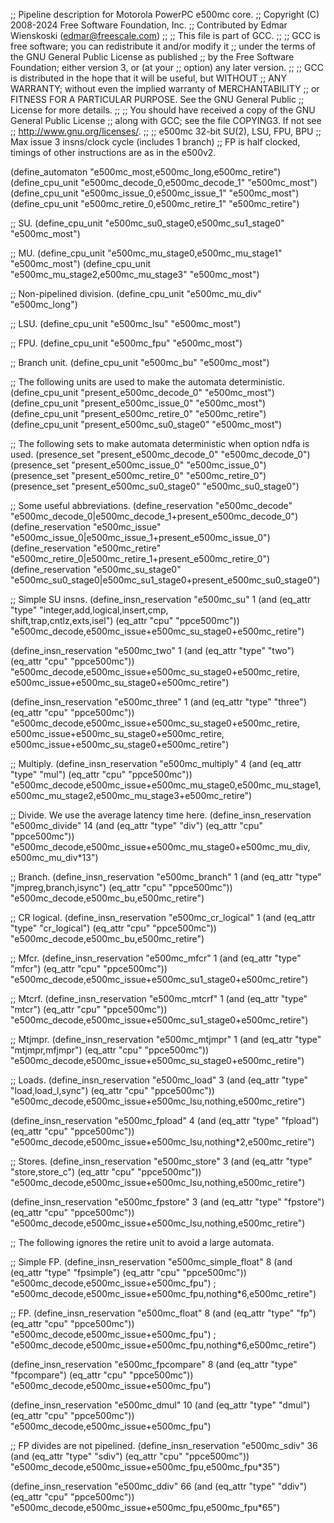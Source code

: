 ;; Pipeline description for Motorola PowerPC e500mc core.
;;   Copyright (C) 2008-2024 Free Software Foundation, Inc.
;;   Contributed by Edmar Wienskoski (edmar@freescale.com)
;;
;; This file is part of GCC.
;;
;; GCC is free software; you can redistribute it and/or modify it
;; under the terms of the GNU General Public License as published
;; by the Free Software Foundation; either version 3, or (at your
;; option) any later version.
;;
;; GCC is distributed in the hope that it will be useful, but WITHOUT
;; ANY WARRANTY; without even the implied warranty of MERCHANTABILITY
;; or FITNESS FOR A PARTICULAR PURPOSE.  See the GNU General Public
;; License for more details.
;;
;; You should have received a copy of the GNU General Public License
;; along with GCC; see the file COPYING3.  If not see
;; <http://www.gnu.org/licenses/>.
;;
;; e500mc 32-bit SU(2), LSU, FPU, BPU
;; Max issue 3 insns/clock cycle (includes 1 branch)
;; FP is half clocked, timings of other instructions are as in the e500v2.

(define_automaton "e500mc_most,e500mc_long,e500mc_retire")
(define_cpu_unit "e500mc_decode_0,e500mc_decode_1" "e500mc_most")
(define_cpu_unit "e500mc_issue_0,e500mc_issue_1"   "e500mc_most")
(define_cpu_unit "e500mc_retire_0,e500mc_retire_1" "e500mc_retire")

;; SU.
(define_cpu_unit "e500mc_su0_stage0,e500mc_su1_stage0" "e500mc_most")

;; MU.
(define_cpu_unit "e500mc_mu_stage0,e500mc_mu_stage1" "e500mc_most")
(define_cpu_unit "e500mc_mu_stage2,e500mc_mu_stage3" "e500mc_most")

;; Non-pipelined division.
(define_cpu_unit "e500mc_mu_div" "e500mc_long")

;; LSU.
(define_cpu_unit "e500mc_lsu" "e500mc_most")

;; FPU.
(define_cpu_unit "e500mc_fpu" "e500mc_most")

;; Branch unit.
(define_cpu_unit "e500mc_bu" "e500mc_most")

;; The following units are used to make the automata deterministic.
(define_cpu_unit "present_e500mc_decode_0" "e500mc_most")
(define_cpu_unit "present_e500mc_issue_0" "e500mc_most")
(define_cpu_unit "present_e500mc_retire_0" "e500mc_retire")
(define_cpu_unit "present_e500mc_su0_stage0" "e500mc_most")

;; The following sets to make automata deterministic when option ndfa is used.
(presence_set "present_e500mc_decode_0" "e500mc_decode_0")
(presence_set "present_e500mc_issue_0" "e500mc_issue_0")
(presence_set "present_e500mc_retire_0" "e500mc_retire_0")
(presence_set "present_e500mc_su0_stage0" "e500mc_su0_stage0")

;; Some useful abbreviations.
(define_reservation "e500mc_decode"
    "e500mc_decode_0|e500mc_decode_1+present_e500mc_decode_0")
(define_reservation "e500mc_issue"
    "e500mc_issue_0|e500mc_issue_1+present_e500mc_issue_0")
(define_reservation "e500mc_retire"
   "e500mc_retire_0|e500mc_retire_1+present_e500mc_retire_0")
(define_reservation "e500mc_su_stage0"
   "e500mc_su0_stage0|e500mc_su1_stage0+present_e500mc_su0_stage0")

;; Simple SU insns.
(define_insn_reservation "e500mc_su" 1
  (and (eq_attr "type" "integer,add,logical,insert,cmp,\
                        shift,trap,cntlz,exts,isel")
       (eq_attr "cpu" "ppce500mc"))
  "e500mc_decode,e500mc_issue+e500mc_su_stage0+e500mc_retire")

(define_insn_reservation "e500mc_two" 1
  (and (eq_attr "type" "two")
       (eq_attr "cpu" "ppce500mc"))
  "e500mc_decode,e500mc_issue+e500mc_su_stage0+e500mc_retire,\
   e500mc_issue+e500mc_su_stage0+e500mc_retire")

(define_insn_reservation "e500mc_three" 1
  (and (eq_attr "type" "three")
       (eq_attr "cpu" "ppce500mc"))
  "e500mc_decode,e500mc_issue+e500mc_su_stage0+e500mc_retire,\
   e500mc_issue+e500mc_su_stage0+e500mc_retire,\
   e500mc_issue+e500mc_su_stage0+e500mc_retire")

;; Multiply.
(define_insn_reservation "e500mc_multiply" 4
  (and (eq_attr "type" "mul")
       (eq_attr "cpu" "ppce500mc"))
  "e500mc_decode,e500mc_issue+e500mc_mu_stage0,e500mc_mu_stage1,\
   e500mc_mu_stage2,e500mc_mu_stage3+e500mc_retire")

;; Divide. We use the average latency time here.
(define_insn_reservation "e500mc_divide" 14
  (and (eq_attr "type" "div")
       (eq_attr "cpu" "ppce500mc"))
  "e500mc_decode,e500mc_issue+e500mc_mu_stage0+e500mc_mu_div,\
   e500mc_mu_div*13")

;; Branch.
(define_insn_reservation "e500mc_branch" 1
  (and (eq_attr "type" "jmpreg,branch,isync")
       (eq_attr "cpu" "ppce500mc"))
  "e500mc_decode,e500mc_bu,e500mc_retire")

;; CR logical.
(define_insn_reservation "e500mc_cr_logical" 1
  (and (eq_attr "type" "cr_logical")
       (eq_attr "cpu" "ppce500mc"))
  "e500mc_decode,e500mc_bu,e500mc_retire")

;; Mfcr.
(define_insn_reservation "e500mc_mfcr" 1
  (and (eq_attr "type" "mfcr")
       (eq_attr "cpu" "ppce500mc"))
  "e500mc_decode,e500mc_issue+e500mc_su1_stage0+e500mc_retire")

;; Mtcrf.
(define_insn_reservation "e500mc_mtcrf" 1
  (and (eq_attr "type" "mtcr")
       (eq_attr "cpu" "ppce500mc"))
  "e500mc_decode,e500mc_issue+e500mc_su1_stage0+e500mc_retire")

;; Mtjmpr.
(define_insn_reservation "e500mc_mtjmpr" 1
  (and (eq_attr "type" "mtjmpr,mfjmpr")
       (eq_attr "cpu" "ppce500mc"))
  "e500mc_decode,e500mc_issue+e500mc_su_stage0+e500mc_retire")

;; Loads.
(define_insn_reservation "e500mc_load" 3
  (and (eq_attr "type" "load,load_l,sync")
       (eq_attr "cpu" "ppce500mc"))
  "e500mc_decode,e500mc_issue+e500mc_lsu,nothing,e500mc_retire")

(define_insn_reservation "e500mc_fpload" 4
  (and (eq_attr "type" "fpload")
       (eq_attr "cpu" "ppce500mc"))
  "e500mc_decode,e500mc_issue+e500mc_lsu,nothing*2,e500mc_retire")

;; Stores.
(define_insn_reservation "e500mc_store" 3
  (and (eq_attr "type" "store,store_c")
       (eq_attr "cpu" "ppce500mc"))
  "e500mc_decode,e500mc_issue+e500mc_lsu,nothing,e500mc_retire")

(define_insn_reservation "e500mc_fpstore" 3
  (and (eq_attr "type" "fpstore")
       (eq_attr "cpu" "ppce500mc"))
  "e500mc_decode,e500mc_issue+e500mc_lsu,nothing,e500mc_retire")

;; The following ignores the retire unit to avoid a large automata.

;; Simple FP.
(define_insn_reservation "e500mc_simple_float" 8
  (and (eq_attr "type" "fpsimple")
       (eq_attr "cpu" "ppce500mc"))
  "e500mc_decode,e500mc_issue+e500mc_fpu")
; "e500mc_decode,e500mc_issue+e500mc_fpu,nothing*6,e500mc_retire")

;; FP.
(define_insn_reservation "e500mc_float" 8
  (and (eq_attr "type" "fp")
       (eq_attr "cpu" "ppce500mc"))
  "e500mc_decode,e500mc_issue+e500mc_fpu")
; "e500mc_decode,e500mc_issue+e500mc_fpu,nothing*6,e500mc_retire")

(define_insn_reservation "e500mc_fpcompare" 8
  (and (eq_attr "type" "fpcompare")
       (eq_attr "cpu" "ppce500mc"))
  "e500mc_decode,e500mc_issue+e500mc_fpu")

(define_insn_reservation "e500mc_dmul" 10
  (and (eq_attr "type" "dmul")
       (eq_attr "cpu" "ppce500mc"))
  "e500mc_decode,e500mc_issue+e500mc_fpu")

;; FP divides are not pipelined.
(define_insn_reservation "e500mc_sdiv" 36
  (and (eq_attr "type" "sdiv")
       (eq_attr "cpu" "ppce500mc"))
  "e500mc_decode,e500mc_issue+e500mc_fpu,e500mc_fpu*35")

(define_insn_reservation "e500mc_ddiv" 66
  (and (eq_attr "type" "ddiv")
       (eq_attr "cpu" "ppce500mc"))
  "e500mc_decode,e500mc_issue+e500mc_fpu,e500mc_fpu*65")
